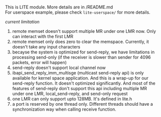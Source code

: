 This is LITE module. More details are in /README.md  
For userspace example, please check `lite-userspace/` for more details.

*current limitation*
1. remote memset doesn't support multiple MR under one LMR now. Only can interact with the first LMR
2. remote memset only does zero to clear the memspace. Currently, it doesn't take any input characters
3. becayse the system is optimized for send-reply, we have limitations in processing send-only (if the receiver is slower than sender for 4096 packets, error will happen)
4. send-reply doesn't support local channel now
5. ibapi_send_reply_imm_multisge (multicast send-reply api) is only available for kernel space application. And this is a wrap-up for our send-reply function. It doesn't optimized significantly. And most of the features of send-reply don't support this api including multiple MR under one LMR, local_send-reply, and send-only request
6. one LMR can only support upto 128MB. It's defined in lite.h
7. a port is reserved by one thread only. Different threads should have a synchronization way when calling receive function.
